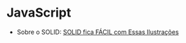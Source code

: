 # JavaScript

- Sobre o SOLID: [SOLID fica FÁCIL com Essas Ilustrações](https://www.youtube.com/watch?v=6SfrO3D4dHM)
